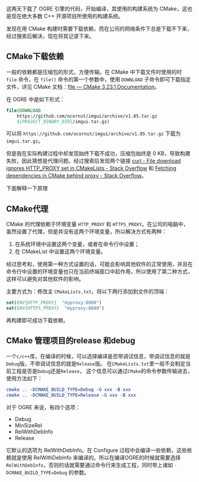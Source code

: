 这两天下载了 OGRE 引擎的代码，开始编译，其使用的构建系统为 CMake，这也是现在绝大多数 C++ 开源项目所使用的构建系统。

发现在用 CMake 构建时需要下载依赖，而在公司的网络条件下总是下载不下来，经过搜索后解决，现在将其记录下来。

## CMake下载依赖

一般的依赖都是压缩包的形式，方便传输。在 CMake 中下载文件时使用的时 `file` 命令，在 `file()` 命令的第一个参数中，使用 `DOWNLOAD` 子命令即可下载指定文件，详见 CMake 文档：[file — CMake 3.23.1 Documentation](https://cmake.org/cmake/help/latest/command/file.html#transfer)。

在 OGRE 中是如下形式：

```cmake
file(DOWNLOAD
    https://github.com/ocornut/imgui/archive/v1.85.tar.gz
    ${PROJECT_BINARY_DIR}/imgui.tar.gz)
```

可以将 `https://github.com/ocornut/imgui/archive/v1.85.tar.gz` 下载为 `imgui.tar.gz`。

但是我在实际构建过程中却发现始终下载不成功，压缩包始终是 0 KB，导致构建失败，因此猜想是代理问题。经过搜索后发现两个链接 [curl - File download ignores HTTP_PROXY set in CMakeLists - Stack Overflow](https://stackoverflow.com/questions/51883769/file-download-ignores-http-proxy-set-in-cmakelists) 和  [Fetching dependencies in CMake behind proxy - Stack Overflow](https://stackoverflow.com/questions/68724873/fetching-dependencies-in-cmake-behind-proxy)。

下面解释一下原理

## CMake代理

CMake 的代理依赖于环境变量 `HTTP_PROXY` 和 `HTTPS_PROXY`。在公司的电脑中，虽然设置了代理，但是并没有这两个环境变量，所以解决方式有两种：

1. 在系统环境中设置这两个变量，或者在命令行中设置；
2. 在 CMakeList 中设置这两个环境变量。

经过思考和，使用第一种方式设置的话，可能会影响其他软件的正常使用，并且在命令行中设置的环境变量也只在当前终端窗口中起作用，所以使用了第二种方式，这样可以避免对其他软件的影响。

主要方式为：修改主 `CMakeLists.txt`，将以下两行添加到文件的顶端：

```cmake
set(ENV{HTTP_PROXY}  "myproxy:8080")
set(ENV{HTTPS_PROXY}  "myproxy:8080")
```

再构建即可成功下载依赖。

## CMake 管理项目的release 和debug

一个`c/c++`库，在编译的时候，可以选择编译是否带调试信息，带调试信息的就是`Debug`版，不带调试信息的就是`Release`版。 在`CMakeLists.txt`里一般不会制定当前工程是否是`Debug`还是`Release`， 这个信息可以通过`CMake`的命令参数传输进去，使用方法如下：

```cmake
cmake .. -DCMAKE_BUILD_TYPE=Debug -G xxx -B xxx
cmake .. -DCMAKE_BUILD_TYPE=Release -G xxx -B xxx
```

对于 OGRE 来说，有四个选项：

- Debug
- MinSizeRel
- RelWithDebInfo
- Release

它默认的选项为 RelWithDebInfo。在 Configure 过程中会编译一些依赖，这些依赖就是使用 RelWithDebInfo 来编译的。所以在编译OGRE的时候就需要选择 `RelWithDebInfo`，否则的话就需要通过命令行来生成工程，同时带上诸如 `-DCMAKE_BUILD_TYPE=Debug` 的参数。
